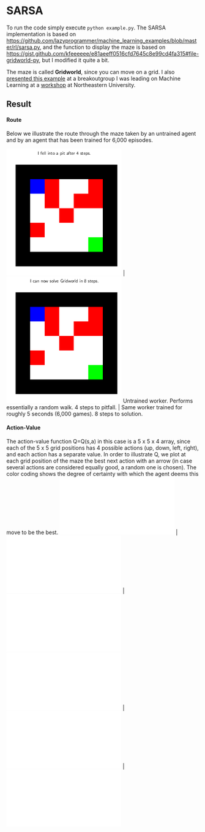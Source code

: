 # SARSA

To run the code simply execute `python example.py`. The SARSA implementation is based on <https://github.com/lazyprogrammer/machine_learning_examples/blob/master/rl/sarsa.py>, and the function to display the maze is based on <https://gist.github.com/kfeeeeee/e81aeeff0516cfd7645c8e99cd4fa315#file-gridworld-py>, but I modified it quite a bit. 

The maze is called **Gridworld**, since you can move on a grid. I also [presented this example](https://github.com/jimhalverson/string_data17/tree/master/reinforcement) at a breakoutgroup I was leading on Machine Learning at a [workshop](https://web.northeastern.edu/het/string_data/) at Northeastern University.

## Result
#### Route
Below we illustrate the route through the maze taken by an untrained agent and by an agent that has been trained for 6,000 episodes.

!["Untrained worker"](./Untrained_worker.gif "Untrained worker.") | !["Trained worker"](./Trained_worker.gif "Trained worker.")
Untrained worker. Performs essentially a random walk. 4 steps to pitfall. | Same worker trained for roughly 5 seconds (6,000 games). 8 steps to solution.

#### Action-Value
The action-value function Q=Q(s,a) in this case is a 5 x  5 x 4 array, since each of the 5 x 5 grid positions has 4 possible actions (up, down, left, right), and each action has a separate value. In order to illustrate Q, we plot at each grid position of the maze the best next action with an arrow (in case several actions are considered equally good, a random one is chosen). The color coding shows the degree of certainty with which the agent deems this move to be the best.
!["1 episode"](./0.pdf "1 episode.") | !["1000 episodes"](./1000.pdf "1000 episodes.") | !["2000 episodes"](./2000.pdf "2000 episodes.")
!["3000 episodes"](./3000.pdf "3000 episodes.") | !["4000 episodes"](./4000.pdf "4000 episodes.") | !["6000 episode"](./6000.pdf "6000 episodes.")



